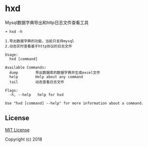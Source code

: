 # hxd

Mysql数据字典导出和http日志文件查看工具

```
➜ hxd -h

1.导出数据字典的功能，当前只支持mysql
2.动态实时查看基于http协议的日志文件

Usage:
  hxd [command]

Available Commands:
  dump        导出数据库的数据字典并生成excel文件
  help        Help about any command
  tail        动态查看日志文件

Flags:
  -h, --help   help for hxd

Use "hxd [command] --help" for more information about a command.
```

## License

[MIT License](LICENSE)

Copyright (c) 2018